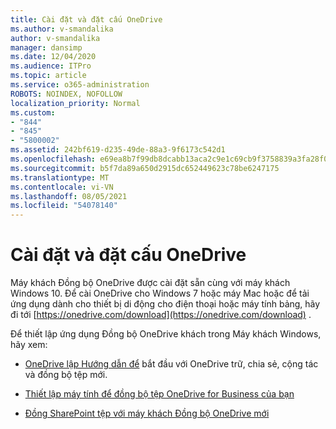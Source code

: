 ```yaml
---
title: Cài đặt và đặt cấu OneDrive
ms.author: v-smandalika
author: v-smandalika
manager: dansimp
ms.date: 12/04/2020
ms.audience: ITPro
ms.topic: article
ms.service: o365-administration
ROBOTS: NOINDEX, NOFOLLOW
localization_priority: Normal
ms.custom:
- "844"
- "845"
- "5800002"
ms.assetid: 242bf619-d235-49de-88a3-9f6173c542d1
ms.openlocfilehash: e69ea8b7f99db8dcabb13aca2c9e1c69cb9f3758839a3fa28f0b0b9a5b6a534c
ms.sourcegitcommit: b5f7da89a650d2915dc652449623c78be6247175
ms.translationtype: MT
ms.contentlocale: vi-VN
ms.lasthandoff: 08/05/2021
ms.locfileid: "54078140"
---
```

# <a name="install-and-configure-onedrive"></a>Cài đặt và đặt cấu OneDrive

Máy khách Đồng bộ OneDrive được cài đặt sẵn cùng với máy khách Windows 10. Để cài OneDrive cho Windows 7 hoặc máy Mac hoặc để tải ứng dụng dành cho thiết bị di động cho điện thoại hoặc máy tính bảng, hãy đi tới [https://onedrive.com/download](https://onedrive.com/download) .
  
Để thiết lập ứng dụng Đồng bộ OneDrive khách trong Máy khách Windows, hãy xem:
  
- [OneDrive lập Hướng dẫn để](https://admin.microsoft.com/adminportal/home#/modernonboarding/onedrivequickstartguide) bắt đầu với OneDrive trữ, chia sẻ, cộng tác và đồng bộ tệp mới.

- [Thiết lập máy tính để đồng bộ tệp OneDrive for Business của bạn](https://go.microsoft.com/fwlink/?linkid=533375)

- [Đồng SharePoint tệp với máy khách Đồng bộ OneDrive mới](https://go.microsoft.com/fwlink/?linkid=871666)
